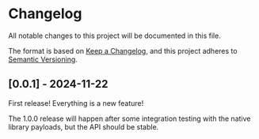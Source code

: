 # Changelog

All notable changes to this project will be documented in this file.

The format is based on [Keep a Changelog](https://keepachangelog.com/en/1.1.0/),
and this project adheres to [Semantic Versioning](https://semver.org/spec/v2.0.0.html).

<!--
Added for new features.
Changed for changes in existing functionality.
Deprecated for soon-to-be removed features.
Removed for now removed features.
Fixed for any bug fixes.
Security in case of vulnerabilities. 
-->

## [0.0.1] - 2024-11-22

First release! Everything is a new feature!

The 1.0.0 release will happen after some integration testing with the native
library payloads, but the API should be stable.
